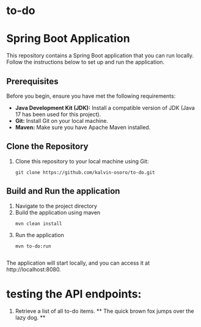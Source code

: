 # to-do


# Spring Boot Application

This repository contains a Spring Boot application that you can run locally. Follow the instructions below to set up and run the application.

## Prerequisites

Before you begin, ensure you have met the following requirements:

- **Java Development Kit (JDK):** Install a compatible version of JDK (Java 17 has been used for this project).
- **Git:** Install Git on your local machine.
- **Maven:** Make sure you have Apache Maven installed.

## Clone the Repository

1. Clone this repository to your local machine using Git:


   ```shell
   git clone https://github.com/kalvin-osoro/to-do.git

## Build and Run the application

1. Navigate to the project directory
2. Build the application using maven
   ```shell
   mvn clean install
3. Run the application
   ```shell
   mvn to-do:run


The application will start locally, and you can access it at http://localhost:8080.

# testing the API endpoints:
1.  Retrieve a list of all to-do items.
   ** The quick brown fox jumps over the lazy dog. **





   
